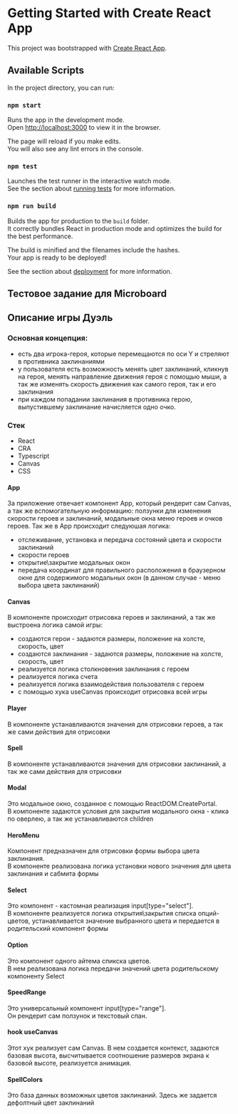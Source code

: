 # Getting Started with Create React App

This project was bootstrapped with [Create React App](https://github.com/facebook/create-react-app).

## Available Scripts

In the project directory, you can run:

### `npm start`

Runs the app in the development mode.\
Open [http://localhost:3000](http://localhost:3000) to view it in the browser.

The page will reload if you make edits.\
You will also see any lint errors in the console.

### `npm test`

Launches the test runner in the interactive watch mode.\
See the section about [running tests](https://facebook.github.io/create-react-app/docs/running-tests) for more information.

### `npm run build`

Builds the app for production to the `build` folder.\
It correctly bundles React in production mode and optimizes the build for the best performance.

The build is minified and the filenames include the hashes.\
Your app is ready to be deployed!

See the section about [deployment](https://facebook.github.io/create-react-app/docs/deployment) for more information.

## Тестовое задание для Microboard

## Описание игры Дуэль

### Основная концепция:
- есть два игрока-героя, которые перемещаются по оси Y и стреляют в противника заклинаниями
- у пользователя есть возможность менять цвет заклинаний, кликнув на героя, менять направление движения героя с помощью мыши, а так же изменять скорость движения как самого героя, так и его заклинания
- при каждом попадании заклинания в противника герою, выпустившему заклинание начисляется одно очко. 

### Стек
- React
- CRA
- Typescript 
- Canvas
- CSS

#### App

За приложение отвечает компонент App, который рендерит сам Canvas, а так же вспомогательную информацию: ползунки для изменения скорости героев и заклинаний, модальные окна меню героев и очков героев. Так же в App происходит следуюшая логика:
- отслеживание, установка и передача состояний цвета и скорости заклинаний
- скорости героев
- открытие\закрытие модальных окон
- передача координат для правильного расположения в браузерном окне для содержимого модальных окон (в данном случае - меню выбора цвета заклинаний)

#### Canvas

В компоненте происходит отрисовка героев и заклинаний, а так же выстроена логика самой игры:
- создаются герои - задаются размеры, положение на холсте, скорость, цвет
- создаются заклинания - задаются размеры, положение на холсте, скорость, цвет
- реализуется логика столкновения заклинания с героем
- реализуется логика счета
- реализуется логика взаимодействия пользователя с героем
- с помощью хука useCanvas происходит отрисовка всей игры

#### Player

В компоненте устанавливаются значения для отрисовки героев, а так же сами действия для отрисовки


#### Spell

В компоненте устанавливаются значения для отрисовки заклинаний, а так же сами действия для отрисовки

#### Modal

Это модальное окно, созданное с помощью ReactDOM.CreatePortal.\
В компоненте задаются условия для закрытия модального окна - клика по оверлею, а так же устанавливаются children

#### HeroMenu

Компонент предназначен для отрисовки формы выбора цвета заклинания.\
В компоненте реализована логика установки нового значения для цвета заклинания и сабмита формы

#### Select

 Это компонент - кастомная реализация input[type="select"].\
 В компоненте реализуется логика открытия\закрытия списка опций-цветов, устанавливается значение выбранного цвета и передается в родительский компонент формы

 #### Option

 Это компонент одного айтема спикска цветов.\
 В нем реализована логика передачи значений цвета родительскому компоненту Select

 #### SpeedRange

 Это универсальный компонент input[type="range"].\
 Он рендерит сам ползунок и текстовый спан.

 #### hook useCanvas

 Этот хук реализует сам Canvas. В нем создается контекст, задаются базовая высота, высчитывается соотношение размеров экрана к базовой высоте, реализуется анимация.

 #### SpellColors

 Это база данных возможных цветов заклинаний. Здесь же задается дефолтный цвет заклинаний